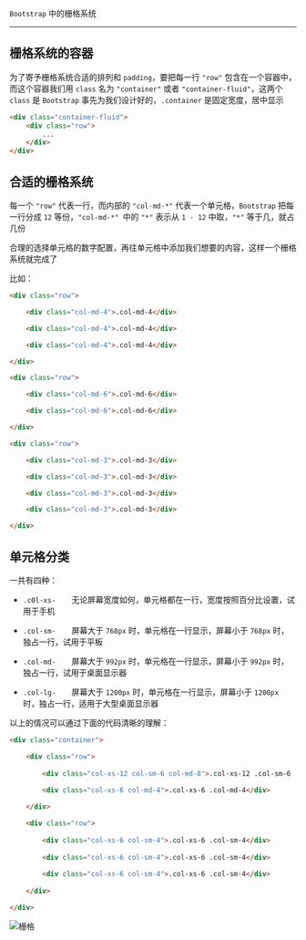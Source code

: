 ```Bootstrap``` 中的栅格系统


----



## 栅格系统的容器

为了寄予栅格系统合适的排列和 ```padding```，要把每一行 ```"row"``` 包含在一个容器中，而这个容器我们用 ```class``` 名为 ```"container"``` 或者 ```"container-fluid"```，这两个 ```class``` 是 ```Bootstrap``` 事先为我们设计好的，```.container``` 是固定宽度，居中显示

```html
<div class="container-fluid">
    <div class="row">
        ...
    </div>
</div>
```


## 合适的栅格系统

每一个 ```"row"``` 代表一行，而内部的 ```"col-md-*"``` 代表一个单元格，```Bootstrap``` 把每一行分成 ```12``` 等份，```"col-md-*" ```中的 ```"*"``` 表示从 ```1 - 12``` 中取，```"*"``` 等于几，就占几份

合理的选择单元格的数字配置，再往单元格中添加我们想要的内容，这样一个栅格系统就完成了

比如：

```html
<div class="row">

    <div class="col-md-4">.col-md-4</div>

    <div class="col-md-4">.col-md-4</div>

    <div class="col-md-4">.col-md-4</div>

</div>

<div class="row">

    <div class="col-md-6">.col-md-6</div>

    <div class="col-md-6">.col-md-6</div>

</div>

<div class="row">

    <div class="col-md-3">.col-md-3</div>

    <div class="col-md-3">.col-md-3</div>

    <div class="col-md-3">.col-md-3</div>

    <div class="col-md-3">.col-md-3</div>

</div>
```


## 单元格分类

一共有四种：
　　　　
* ```.c0l-xs-```　　无论屏幕宽度如何，单元格都在一行，宽度按照百分比设置，试用于手机

* ```.col-sm-```　　屏幕大于 ```768px``` 时，单元格在一行显示，屏幕小于 ```768px``` 时，独占一行，试用于平板

* ```.col-md-```　　屏幕大于 ```992px``` 时，单元格在一行显示，屏幕小于 ```992px``` 时，独占一行，试用于桌面显示器

* ```.col-lg-```　　屏幕大于 ```1200px``` 时，单元格在一行显示，屏幕小于 ```1200px``` 时，独占一行，适用于大型桌面显示器

以上的情况可以通过下面的代码清晰的理解：

```html
<div class="container">

    <div class="row">
    
        <div class="col-xs-12 col-sm-6 col-md-8">.col-xs-12 .col-sm-6 .col-md-8</div>
    
        <div class="col-xs-6 col-md-4">.col-xs-6 .col-md-4</div>

    </div>

    <div class="row">
    
        <div class="col-xs-6 col-sm-4">.col-xs-6 .col-sm-4</div>
    
        <div class="col-xs-6 col-sm-4">.col-xs-6 .col-sm-4</div>
    
        <div class="col-xs-6 col-sm-4">.col-xs-6 .col-sm-4</div>
        
    </div>

</div>
```

![栅格](https://github.com/hanekaoru/WebLearningNotes/blob/master/面试/css/栅格.jpg)
